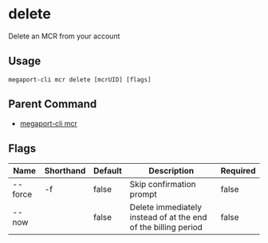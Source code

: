 # delete

Delete an MCR from your account



## Usage

```
megaport-cli mcr delete [mcrUID] [flags]
```



## Parent Command

* [megaport-cli mcr](mcr.md)




## Flags

| Name | Shorthand | Default | Description | Required |
|------|-----------|---------|-------------|----------|
| --force | -f | false | Skip confirmation prompt | false |
| --now |  | false | Delete immediately instead of at the end of the billing period | false |



